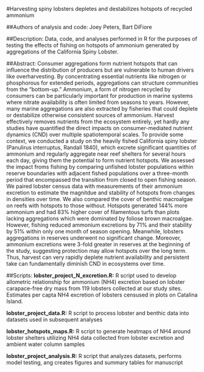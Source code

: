 #Harvesting spiny lobsters depletes and destabilizes hotspots of recycled ammonium

##Authors of analysis and code: Joey Peters, Bart DiFiore

##Description:
Data, code, and analyses performed in R for the purposes of testing the effects of fishing on hotspots of ammonium generated by aggregations of the California Spiny Lobster. 

##Abstract:
Consumer aggregations form nutrient hotspots that can influence the distribution of producers but are vulnerable to human drivers like overharvesting. By concentrating essential nutrients like nitrogen or phosphorous for extended periods, aggregations can structure communities from the “bottom-up.” Ammonium, a form of nitrogen recycled by consumers can be particularly important for production in marine systems where nitrate availability is often limited from seasons to years. However, many marine aggregations are also extracted by fisheries that could deplete or destabilize otherwise consistent sources of ammonium. Harvest effectively removes nutrients from the ecosystem entirely, yet hardly any studies have quantified the direct impacts on consumer-mediated nutrient dynamics (CND) over multiple spatiotemporal scales. To provide some context, we conducted a study on the heavily fished California spiny lobster (Panulirus interruptus, Randall 1840), which excrete significant quantities of ammonium and regularly aggregate near reef shelters for several hours each day, giving them the potential to form nutrient hotspots. We assessed the impact froms fishing by comparing unfished lobster populations within reserve boundaries with adjacent fished populations over a three-month period that encompassed the transition from closed to open fishing season. We paired lobster census data with measurements of their ammonium excretion to estimate the magnitdue and stability of hotspots from changes in densities over time. We also compared the cover of  benthic macroalgae on reefs with hotspots to those without. Hotspots generated 144% more ammonium and had 83% higher cover of filamentous turfs than plots lacking aggregations which were dominated by foliose brown macroalgae. However, fishing reduced ammonium excretions by 71% and their stability by 51% within only one month of season opening. Meanwhile, lobsters aggregations in reserves underwent no significant change. Moreover, ammonium excretions were 3-fold greater in reserves at the beginning of the study, suggesting protection may allow hotspots over the long term. Thus, harvest can very rapidly deplete nutrient availability and persistent take can fundamentally diminish CND in ecosystems over time. 

##Scripts:
**lobster_project_N_excretion.R:** R script used to develop allometric relationship for ammonium (NH4) excretion based on lobster carapace-free dry mass from 119 lobsters collected at our study sites.  Estimates per capta NH4 excretion of lobsters censused in plots on Catalina Island. 

**lobster_project_data.R:** R script to process lobster and benthic data into datasets used in subsequent analyses

**lobster_hotspots_maps.R:** R script to generate heatmaps of NH4 around lobster shelters utilizing NH4 data collected from lobster excretion and ambient water column samples

**lobster_project_analysis.R:** R script that analyzes datasets, performs model testing, ang creates figures and summary tables for manuscript
